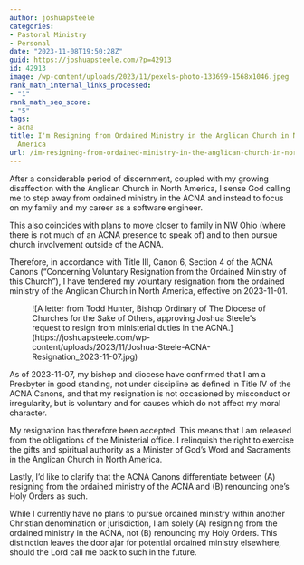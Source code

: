 ```yaml
---
author: joshuapsteele
categories:
- Pastoral Ministry
- Personal
date: "2023-11-08T19:50:28Z"
guid: https://joshuapsteele.com/?p=42913
id: 42913
image: /wp-content/uploads/2023/11/pexels-photo-133699-1568x1046.jpeg
rank_math_internal_links_processed:
- "1"
rank_math_seo_score:
- "5"
tags:
- acna
title: I'm Resigning from Ordained Ministry in the Anglican Church in North
  America
url: /im-resigning-from-ordained-ministry-in-the-anglican-church-in-north-america/
---
```


After a considerable period of discernment, coupled with my growing disaffection with the Anglican Church in North America, I sense God calling me to step away from ordained ministry in the ACNA and instead to focus on my family and my career as a software engineer.

This also coincides with plans to move closer to family in NW Ohio (where there is not much of an ACNA presence to speak of) and to then pursue church involvement outside of the ACNA.

Therefore, in accordance with Title III, Canon 6, Section 4 of the ACNA Canons (“Concerning Voluntary Resignation from the Ordained Ministry of this Church”), I have tendered my voluntary resignation from the ordained ministry of the Anglican Church in North America, effective on 2023-11-01.

<figure class="wp-block-image size-full">![A letter from Todd Hunter, Bishop Ordinary of The Diocese of Churches for the Sake of Others, approving Joshua Steele's request to resign from ministerial duties in the ACNA.](https://joshuapsteele.com/wp-content/uploads/2023/11/Joshua-Steele-ACNA-Resignation_2023-11-07.jpg)</figure>As of 2023-11-07, my bishop and diocese have confirmed that I am a Presbyter in good standing, not under discipline as defined in Title IV of the ACNA Canons, and that my resignation is not occasioned by misconduct or irregularity, but is voluntary and for causes which do not affect my moral character.

My resignation has therefore been accepted. This means that I am released from the obligations of the Ministerial office. I relinquish the right to exercise the gifts and spiritual authority as a Minister of God’s Word and Sacraments in the Anglican Church in North America.

Lastly, I’d like to clarify that the ACNA Canons differentiate between (A) resigning from the ordained ministry of the ACNA and (B) renouncing one’s Holy Orders as such.

While I currently have no plans to pursue ordained ministry within another Christian denomination or jurisdiction, I am solely (A) resigning from the ordained ministry in the ACNA, not (B) renouncing my Holy Orders. This distinction leaves the door ajar for potential ordained ministry elsewhere, should the Lord call me back to such in the future.